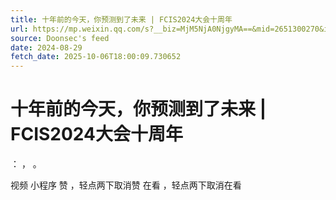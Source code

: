 ```yaml
---
title: 十年前的今天，你预测到了未来 | FCIS2024大会十周年
url: https://mp.weixin.qq.com/s?__biz=MjM5NjA0NjgyMA==&mid=2651300270&idx=2&sn=92e4b37e86a9dd55c8d75d4b7c326fc1
source: Doonsec's feed
date: 2024-08-29
fetch_date: 2025-10-06T18:00:09.730652
---
```


# 十年前的今天，你预测到了未来 | FCIS2024大会十周年

：
，
。

视频
小程序
赞
，轻点两下取消赞
在看
，轻点两下取消在看